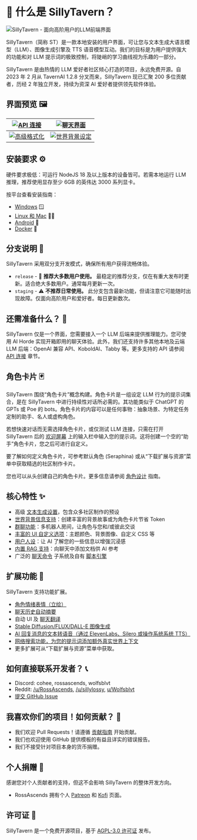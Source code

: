 # 🍻 什么是 SillyTavern？

![SillyTavern - 面向高阶用户的LLM前端界面](/static/banner.png)

SillyTavern（简称 ST）是一款本地安装的用户界面，可让您与文本生成大语言模型（LLM）、图像生成引擎及 TTS 语音模型互动。我们的目标是为用户提供强大的功能和对 LLM 提示词的极致控制，将陡峭的学习曲线视为乐趣的一部分。

SillyTavern 是由热情的 LLM 爱好者社区倾心打造的项目，永远免费开源。自 2023 年 2 月从 TavernAI 1.2.8 分叉而来，SillyTavern 现已汇聚 200 多位贡献者，历经 2 年独立开发，持续为资深 AI 爱好者提供领先软件体验。

## 界面预览 🖼️

| [![API 连接](/static/screenshot1.jpg)](/static/screenshot1.jpg) | [![聊天界面](/static/screenshot2.jpg)](/static/screenshot2.jpg) |
|:---------------------------------------------------------------:|:-------------------------------------------------------------:|
| [![高级格式化](/static/screenshot3.jpg)](/static/screenshot3.jpg) | [![世界背景设定](/static/screenshot4.jpg)](/static/screenshot4.jpg) |

## 安装要求 ⚙️

硬件要求极低：可运行 NodeJS 18 及以上版本的设备皆可。若需本地运行 LLM 推理，推荐使用显存至少 6GB 的英伟达 3000 系列显卡。

按平台查看安装指南：

*   [Windows](/Installation/Windows.md) 🪟
*   [Linux 和 Mac](/Installation/LinuxMacOS.md) 🐧🍎
*   [Android](/Installation/Android.md) 🤖
*   [Docker](/Installation/Docker.md) 🐳

## 分支说明 🌿

SillyTavern 采用双分支开发模式，确保所有用户获得流畅体验。

*   `release` - 🌟 **推荐大多数用户使用。** 最稳定的推荐分支，仅在有重大发布时更新。适合绝大多数用户。通常每月更新一次。
*   `staging` - ⚠️ **不推荐日常使用。** 此分支包含最新功能，但请注意它可能随时出现故障。仅面向高阶用户和爱好者。每日更新数次。

## 还需准备什么？ 🔌

SillyTavern 仅是一个界面，您需要接入一个 LLM 后端来提供推理能力。您可使用 AI Horde 实现开箱即用的聊天体验。此外，我们还支持许多其他本地及云端 LLM 后端：OpenAI 兼容 API、KoboldAI、Tabby 等。更多支持的 API 请参阅 [API 连接](/Usage/API_Connections/index.md) 章节。

## 角色卡片 🃏

SillyTavern 围绕“角色卡片”概念构建。角色卡片是一组设定 LLM 行为的提示词集合，是在 SillyTavern 中进行持续性对话所必需的。其功能类似于 ChatGPT 的 GPTs 或 Poe 的 bots。角色卡片的内容可以是任何事物：抽象场景、为特定任务定制的助手、名人或虚构角色。

若想快速对话而无需选择角色卡片，或仅测试 LLM 连接，只需在打开 SillyTavern 后的 [欢迎屏幕](/Usage/welcome-assistants.md) 上的输入栏中输入您的提示词。这将创建一个空的“助手”角色卡片，您之后可进行自定义。

要了解如何定义角色卡片，可参考默认角色 (Seraphina) 或从“下载扩展与资源”菜单中获取精选的社区制作卡片。

您也可以从头创建自己的角色卡片。更多信息请参阅 [角色设计](/Usage/Characters/characterdesign.md) 指南。

## 核心特性 ✨

*   高级 [文本生成设置](/Usage/Prompts/advancedformatting.md)，包含众多社区制作的预设
*   [世界背景信息支持](Usage/worldinfo.md)：创建丰富的背景故事或为角色卡片节省 Token
*   [群聊功能](/Usage/Characters/groupchats.md)：多机器人房间，让角色与您和/或彼此交谈
*   [丰富的 UI 自定义选项](/Usage/User_Settings/uicustomization.md)：主题颜色、背景图像、自定义 CSS 等
*   [用户人设](/Usage/personas.md)：让 AI 了解您的一些信息以增强沉浸感
*   [内置 RAG 支持](/Usage/Characters/data-bank.md)：向聊天中添加文档供 AI 参考
*   广泛的 [聊天命令](/Usage/Chatting/slashcommands.md) 子系统及自有 [脚本引擎](/For_Contributors/st-script.md)

## 扩展功能 🔌

SillyTavern 支持功能扩展。

*   [角色情绪表情（立绘）](/extensions/Expression-Images.md)
*   [聊天历史自动摘要](/extensions/Summarize.md)
*   自动 UI 及 [聊天翻译](extensions/Translation.md)
*   [Stable Diffusion/FLUX/DALL-E 图像生成](/extensions/Stable-Diffusion.md)
*   [AI 回复消息的文本转语音（通过 ElevenLabs、Silero 或操作系统系统 TTS）](/extensions/TTS.md)
*   [网络搜索功能，为您的提示词添加额外真实世界上下文](/extensions/WebSearch.md)
*   更多扩展可从“下载扩展与资源”菜单中获取。

## 如何直接联系开发者？ 📞

*   Discord: cohee, rossascends, wolfsblvt
*   Reddit: [/u/RossAscends](https://www.reddit.com/user/RossAscends/), [/u/sillylossy](https://www.reddit.com/user/sillylossy/), [u/Wolfsblvt](https://www.reddit.com/user/Wolfsblvt/)
*   [提交 GitHub Issue](https://github.com/SillyTavern/SillyTavern/issues)

## 我喜欢你们的项目！如何贡献？ 🤝

*   我们欢迎 Pull Requests！请遵循 [贡献指南](https://github.com/SillyTavern/SillyTavern/blob/release/CONTRIBUTING.md) 开始贡献。
*   我们也欢迎使用 GitHub 提供模板的有益且详实的错误报告。
*   我们不接受针对项目本身的货币捐赠。

## 个人捐赠 🙏

感谢您对个人贡献者的支持，但这不会影响 SillyTavern 的整体开发方向。

*   RossAscends 拥有个人 [Patreon](https://www.patreon.com/RossAscends) 和 [Kofi](https://ko-fi.com/rossascends) 页面。

## 许可证 📄

SillyTavern 是一个免费开源项目，基于 [AGPL-3.0 许可证](https://github.com/SillyTavern/SillyTavern/blob/release/LICENSE) 发布。
